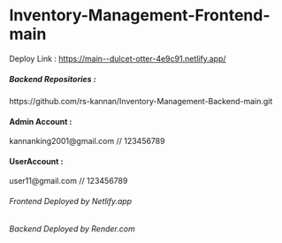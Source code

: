 # Inventory-Management-Frontend-main

Deploy Link : https://main--dulcet-otter-4e9c91.netlify.app/
<h5>Backend Repositories :</h5> https://github.com/rs-kannan/Inventory-Management-Backend-main.git
<h4>Admin Account :</h4>
kannanking2001@gmail.com // 123456789
<h4>UserAccount :</h4>
user11@gmail.com // 123456789

<h6>Frontend Deployed by Netlify.app</h6>
<h6>Backend Deployed by Render.com</h6>
